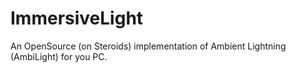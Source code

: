 # ImmersiveLight
An OpenSource (on Steroids) implementation of Ambient Lightning (AmbiLight) for you PC.
